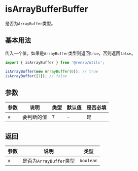 # isArrayBufferBuffer

是否为`ArrayBuffer`类型。

## 基本用法

传入一个值，如果是`ArrayBuffer`类型则返回`true`，否则返回`false`。

```ts
import { isArrayBuffer } from '@renzp/utils';

isArrayBuffer(new ArrayBuffer(0)); // true
isArrayBuffer([1]); // false
```

## 参数

| 参数 | 说明       | 类型 | 默认值 | 是否必填 |
| ---- | ---------- | ---- | ------ | -------- |
| v    | 要判断的值 | `T`  | -      | 是       |

## 返回

| 参数 | 说明                    | 类型      |
| ---- | ----------------------- | --------- |
| v    | 是否为`ArrayBuffer`类型 | `boolean` |
